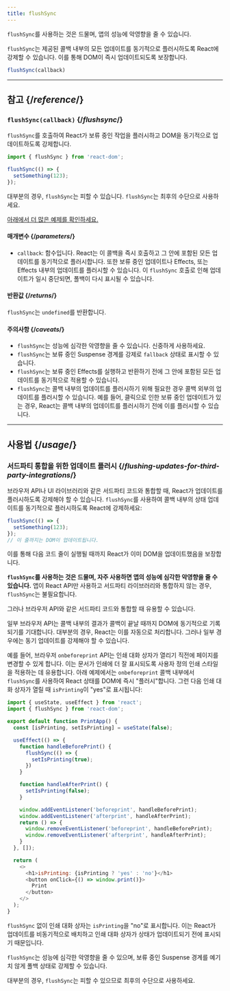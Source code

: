 ```yaml
---
title: flushSync
---
```


<Pitfall>

`flushSync`를 사용하는 것은 드물며, 앱의 성능에 악영향을 줄 수 있습니다.

</Pitfall>

<Intro>

`flushSync`는 제공된 콜백 내부의 모든 업데이트를 동기적으로 플러시하도록 React에 강제할 수 있습니다. 이를 통해 DOM이 즉시 업데이트되도록 보장합니다.

```js
flushSync(callback)
```

</Intro>

<InlineToc />

---

## 참고 {/*reference*/}

### `flushSync(callback)` {/*flushsync*/}

`flushSync`를 호출하여 React가 보류 중인 작업을 플러시하고 DOM을 동기적으로 업데이트하도록 강제합니다.

```js
import { flushSync } from 'react-dom';

flushSync(() => {
  setSomething(123);
});
```

대부분의 경우, `flushSync`는 피할 수 있습니다. `flushSync`는 최후의 수단으로 사용하세요.

[아래에서 더 많은 예제를 확인하세요.](#usage)

#### 매개변수 {/*parameters*/}

* `callback`: 함수입니다. React는 이 콜백을 즉시 호출하고 그 안에 포함된 모든 업데이트를 동기적으로 플러시합니다. 또한 보류 중인 업데이트나 Effects, 또는 Effects 내부의 업데이트를 플러시할 수 있습니다. 이 `flushSync` 호출로 인해 업데이트가 일시 중단되면, 폴백이 다시 표시될 수 있습니다.

#### 반환값 {/*returns*/}

`flushSync`는 `undefined`를 반환합니다.

#### 주의사항 {/*caveats*/}

* `flushSync`는 성능에 심각한 악영향을 줄 수 있습니다. 신중하게 사용하세요.
* `flushSync`는 보류 중인 Suspense 경계를 강제로 `fallback` 상태로 표시할 수 있습니다.
* `flushSync`는 보류 중인 Effects를 실행하고 반환하기 전에 그 안에 포함된 모든 업데이트를 동기적으로 적용할 수 있습니다.
* `flushSync`는 콜백 내부의 업데이트를 플러시하기 위해 필요한 경우 콜백 외부의 업데이트를 플러시할 수 있습니다. 예를 들어, 클릭으로 인한 보류 중인 업데이트가 있는 경우, React는 콜백 내부의 업데이트를 플러시하기 전에 이를 플러시할 수 있습니다.

---

## 사용법 {/*usage*/}

### 서드파티 통합을 위한 업데이트 플러시 {/*flushing-updates-for-third-party-integrations*/}

브라우저 API나 UI 라이브러리와 같은 서드파티 코드와 통합할 때, React가 업데이트를 플러시하도록 강제해야 할 수 있습니다. `flushSync`를 사용하여 콜백 내부의 <CodeStep step={1}>상태 업데이트</CodeStep>를 동기적으로 플러시하도록 React에 강제하세요:

```js [[1, 2, "setSomething(123)"]]
flushSync(() => {
  setSomething(123);
});
// 이 줄까지는 DOM이 업데이트됩니다.
```

이를 통해 다음 코드 줄이 실행될 때까지 React가 이미 DOM을 업데이트했음을 보장합니다.

**`flushSync`를 사용하는 것은 드물며, 자주 사용하면 앱의 성능에 심각한 악영향을 줄 수 있습니다.** 앱이 React API만 사용하고 서드파티 라이브러리와 통합하지 않는 경우, `flushSync`는 불필요합니다.

그러나 브라우저 API와 같은 서드파티 코드와 통합할 때 유용할 수 있습니다.

일부 브라우저 API는 콜백 내부의 결과가 콜백이 끝날 때까지 DOM에 동기적으로 기록되기를 기대합니다. 대부분의 경우, React는 이를 자동으로 처리합니다. 그러나 일부 경우에는 동기 업데이트를 강제해야 할 수 있습니다.

예를 들어, 브라우저 `onbeforeprint` API는 인쇄 대화 상자가 열리기 직전에 페이지를 변경할 수 있게 합니다. 이는 문서가 인쇄에 더 잘 표시되도록 사용자 정의 인쇄 스타일을 적용하는 데 유용합니다. 아래 예제에서는 `onbeforeprint` 콜백 내부에서 `flushSync`를 사용하여 React 상태를 DOM에 즉시 "플러시"합니다. 그런 다음 인쇄 대화 상자가 열릴 때 `isPrinting`이 "yes"로 표시됩니다:

<Sandpack>

```js src/App.js active
import { useState, useEffect } from 'react';
import { flushSync } from 'react-dom';

export default function PrintApp() {
  const [isPrinting, setIsPrinting] = useState(false);

  useEffect(() => {
    function handleBeforePrint() {
      flushSync(() => {
        setIsPrinting(true);
      })
    }

    function handleAfterPrint() {
      setIsPrinting(false);
    }

    window.addEventListener('beforeprint', handleBeforePrint);
    window.addEventListener('afterprint', handleAfterPrint);
    return () => {
      window.removeEventListener('beforeprint', handleBeforePrint);
      window.removeEventListener('afterprint', handleAfterPrint);
    }
  }, []);

  return (
    <>
      <h1>isPrinting: {isPrinting ? 'yes' : 'no'}</h1>
      <button onClick={() => window.print()}>
        Print
      </button>
    </>
  );
}
```

</Sandpack>

`flushSync` 없이 인쇄 대화 상자는 `isPrinting`을 "no"로 표시합니다. 이는 React가 업데이트를 비동기적으로 배치하고 인쇄 대화 상자가 상태가 업데이트되기 전에 표시되기 때문입니다.

<Pitfall>

`flushSync`는 성능에 심각한 악영향을 줄 수 있으며, 보류 중인 Suspense 경계를 예기치 않게 폴백 상태로 강제할 수 있습니다.

대부분의 경우, `flushSync`는 피할 수 있으므로 최후의 수단으로 사용하세요.

</Pitfall>